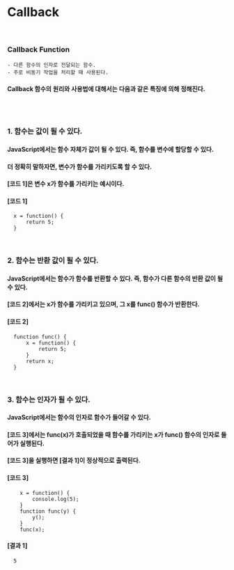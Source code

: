 # Callback
<br/>

### Callback Function
    - 다른 함수의 인자로 전달되는 함수.
    - 주로 비동기 작업을 처리할 때 사용된다.
#### Callback 함수의 원리와 사용법에 대해서는 다음과 같은 특징에 의해 정해진다.

<br><br>

### 1. 함수는 값이 될 수 있다.
#### JavaScript에서는 함수 자체가 값이 될 수 있다. 즉, 함수를 변수에 할당할 수 있다.
#### 더 정확히 말하자면, 변수가 함수를 가리키도록 할 수 있다.
#### [코드 1]은 변수 x가 함수를 가리키는 예시이다.
#### [코드 1]
```plaintext
  x = function() {
      return 5;
  }
```
<br/>

### 2. 함수는 반환 값이 될 수 있다.
#### JavaScript에서는 함수가 함수를 반환할 수 있다. 즉, 함수가 다른 함수의 반환 값이 될 수 있다.
#### [코드 2]에서는 x가 함수를 가리키고 있으며, 그 x를 func() 함수가 반환한다.
#### [코드 2]
```plaintext
  function func() {
      x = function() {
          return 5;
      }
      return x;
  }
```
<br/>

### 3. 함수는 인자가 될 수 있다.
#### JavaScript에서는 함수의 인자로 함수가 들어갈 수 있다.
#### [코드 3]에서는 func(x)가 호출되었을 때 함수를 가리키는 x가 func() 함수의 인자로 들어가 실행된다.
#### [코드 3]을 실행하면 [결과 1]이 정상적으로 출력된다.
#### [코드 3]
```plaintext
    x = function() {
        console.log(5);
    }
    function func(y) {
        y();
    }
    func(x);
```
#### [결과 1]
```plaintext
  5
```
<br/>













